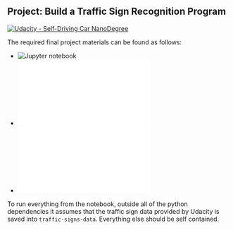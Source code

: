 ## Project: Build a Traffic Sign Recognition Program
[![Udacity - Self-Driving Car NanoDegree](https://s3.amazonaws.com/udacity-sdc/github/shield-carnd.svg)](http://www.udacity.com/drive)

The required final project materials can be found as follows: 

- ![Jupyter notebook](./Traffic_Sign_Classifier.ipynb)
- ![HTML](./Traffic_Sign_Classifier.html)
- ![writeup](./writeup.md)

To run everything from the notebook, outside all of the python dependencies it assumes that the traffic sign data provided by Udacity is saved into `traffic-signs-data`. Everything else should be self contained.